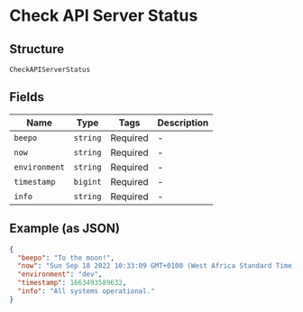 
# Check API Server Status

## Structure

`CheckAPIServerStatus`

## Fields

| Name | Type | Tags | Description |
|  --- | --- | --- | --- |
| `beepo` | `string` | Required | - |
| `now` | `string` | Required | - |
| `environment` | `string` | Required | - |
| `timestamp` | `bigint` | Required | - |
| `info` | `string` | Required | - |

## Example (as JSON)

```json
{
  "beepo": "To the moon!",
  "now": "Sun Sep 18 2022 10:33:09 GMT+0100 (West Africa Standard Time)",
  "environment": "dev",
  "timestamp": 1663493589632,
  "info": "All systems operational."
}
```

